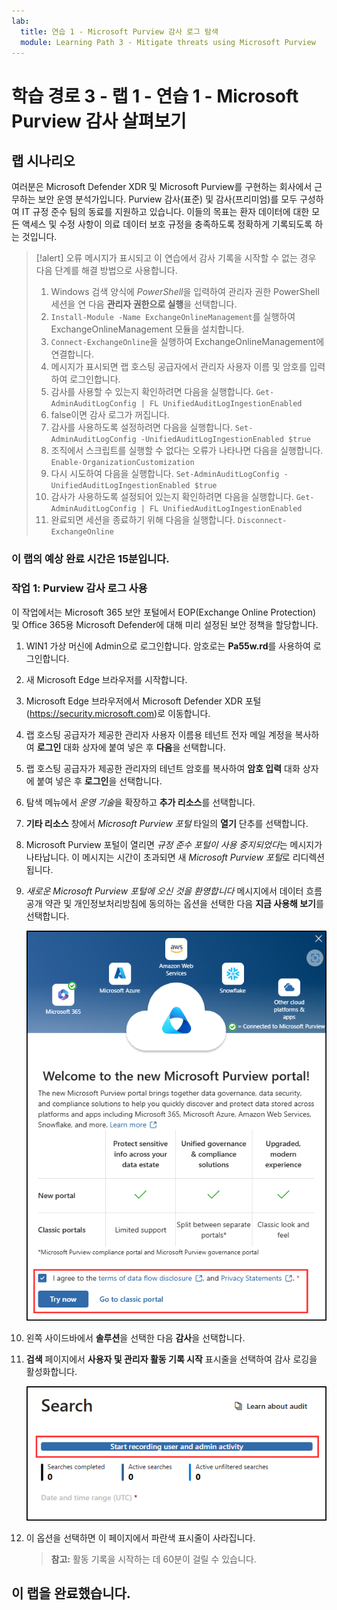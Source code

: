 ```yaml
---
lab:
  title: 연습 1 - Microsoft Purview 감사 로그 탐색
  module: Learning Path 3 - Mitigate threats using Microsoft Purview
---
```


# 학습 경로 3 - 랩 1 - 연습 1 - Microsoft Purview 감사 살펴보기

## 랩 시나리오

여러분은 Microsoft Defender XDR 및 Microsoft Purview를 구현하는 회사에서 근무하는 보안 운영 분석가입니다. Purview 감사(표준) 및 감사(프리미엄)를 모두 구성하여 IT 규정 준수 팀의 동료를 지원하고 있습니다. 이들의 목표는 환자 데이터에 대한 모든 액세스 및 수정 사항이 의료 데이터 보호 규정을 충족하도록 정확하게 기록되도록 하는 것입니다.

>[!alert] 오류 메시지가 표시되고 이 연습에서 감사 기록을 시작할 수 없는 경우 다음 단계를 해결 방법으로 사용합니다.
>
>1. Windows 검색 양식에 *PowerShell*을 입력하여 관리자 권한 PowerShell 세션을 연 다음 **관리자 권한으로 실행**을 선택합니다.
>1. `Install-Module -Name ExchangeOnlineManagement`를 실행하여 ExchangeOnlineManagement 모듈을 설치합니다.
>1. `Connect-ExchangeOnline`을 실행하여 ExchangeOnlineManagement에 연결합니다.
>1. 메시지가 표시되면 랩 호스팅 공급자에서 관리자 사용자 이름 및 암호를 입력하여 로그인합니다.
>1. 감사를 사용할 수 있는지 확인하려면 다음을 실행합니다. `Get-AdminAuditLogConfig | FL UnifiedAuditLogIngestionEnabled` 
>1. false이면 감사 로그가 꺼집니다.
>1. 감사를 사용하도록 설정하려면 다음을 실행합니다. `Set-AdminAuditLogConfig -UnifiedAuditLogIngestionEnabled $true` 
>1. 조직에서 스크립트를 실행할 수 없다는 오류가 나타나면 다음을 실행합니다. `Enable-OrganizationCustomization` 
>1. 다시 시도하여 다음을 실행합니다. `Set-AdminAuditLogConfig -UnifiedAuditLogIngestionEnabled $true` 
>1. 감사가 사용하도록 설정되어 있는지 확인하려면 다음을 실행합니다. `Get-AdminAuditLogConfig | FL UnifiedAuditLogIngestionEnabled` 
>1. 완료되면 세션을 종료하기 위해 다음을 실행합니다. `Disconnect-ExchangeOnline` 

### 이 랩의 예상 완료 시간은 15분입니다.

### 작업 1: Purview 감사 로그 사용

이 작업에서는 Microsoft 365 보안 포털에서 EOP(Exchange Online Protection) 및 Office 365용 Microsoft Defender에 대해 미리 설정된 보안 정책을 할당합니다.

1. WIN1 가상 머신에 Admin으로 로그인합니다. 암호로는 **Pa55w.rd**를 사용하여 로그인합니다.  

1. 새 Microsoft Edge 브라우저를 시작합니다.

1. Microsoft Edge 브라우저에서 Microsoft Defender XDR 포털(<https://security.microsoft.com>)로 이동합니다.

1. 랩 호스팅 공급자가 제공한 관리자 사용자 이름용 테넌트 전자 메일 계정을 복사하여 **로그인** 대화 상자에 붙여 넣은 후 **다음**을 선택합니다.

1. 랩 호스팅 공급자가 제공한 관리자의 테넌트 암호를 복사하여 **암호 입력** 대화 상자에 붙여 넣은 후 **로그인**을 선택합니다.

1. 탐색 메뉴에서 *운영 기술*을 확장하고 **추가 리소스**를 선택합니다.

1. **기타 리소스** 창에서 *Microsoft Purview 포털* 타일의 **열기** 단추를 선택합니다.

1. Microsoft Purview 포털이 열리면 *규정 준수 포털이 사용 중지되었다*는 메시지가 나타납니다. 이 메시지는 시간이 초과되면 새 *Microsoft Purview 포털*로 리디렉션됩니다.

1. *새로운 Microsoft Purview 포털에 오신 것을 환영합니다* 메시지에서 데이터 흐름 공개 약관 및 개인정보처리방침에 동의하는 옵션을 선택한 다음 **지금 사용해 보기**를 선택합니다.

    ![새 Microsoft Purview 포털의 시작 화면을 보여주는 스크린샷.](../Media/welcome-purview-portal.png)

1. 왼쪽 사이드바에서 **솔루션**을 선택한 다음 **감사**을 선택합니다.

1. **검색** 페이지에서 **사용자 및 관리자 활동 기록 시작** 표시줄을 선택하여 감사 로깅을 활성화합니다.

    ![사용자 및 관리자 활동 기록 시작 단추를 보여 주는 스크린샷.](../Media/enable-audit-button.png)

1. 이 옵션을 선택하면 이 페이지에서 파란색 표시줄이 사라집니다.

    >**참고:** 활동 기록을 시작하는 데 60분이 걸릴 수 있습니다.

## 이 랩을 완료했습니다.
